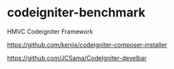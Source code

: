 # codeigniter-benchmark
HMVC Codeigniter Framework

https://github.com/kenjis/codeigniter-composer-installer

https://github.com/JCSama/CodeIgniter-develbar
